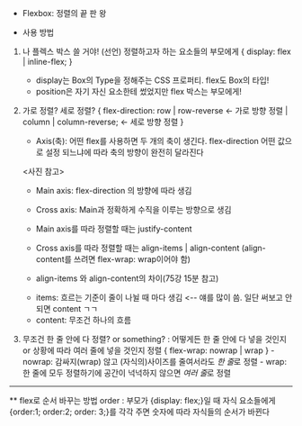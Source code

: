 -   Flexbox: 정렬의 끝 판 왕

*   사용 방법

1. 나 플렉스 박스 쓸 거야! (선언)
   정렬하고자 하는 요소들의 부모에게 { display: flex | inline-flex; }

    - display는 Box의 Type을 정해주는 CSS 프로퍼티. flex도 Box의 타입!
    - position은 자기 자신 요소한테 썼었지만 flex 박스는 부모에게!

2. 가로 정렬? 세로 정렬?
   { flex-direction: row | row-reverse <- 가로 방향 정렬
   | column | column-reverse; <- 세로 방향 정렬 }

    - Axis(축): 어떤 flex를 사용하면 두 개의 축이 생긴다.
      flex-direction 어떤 값으로 설정 되느냐에 따라 축의 방향이 완전히 달라진다

    <사진 참고>

    - Main axis: flex-direction 의 방향에 따라 생김
    - Cross axis: Main과 정확하게 수직을 이루는 방향으로 생김

    - Main axis를 따라 정렬할 때는 justify-content
    - Cross axis를 따라 정렬할 때는 align-items | align-content
      (align-content를 쓰려면 flex-wrap: wrap이어야 함)

    - align-items 와 align-content의 차이(75강 15분 참고)

    * items: 흐르는 기준이 줄이 나뉠 때 마다 생김 <-- 얘를 많이 씀. 일단 써보고 안되면 content ㄱㄱ
    * content: 무조건 하나의 흐름

3. 무조건 한 줄 안에 다 정렬? or something?
   : 어떻게든 한 줄 안에 다 넣을 것인지 or 상황에 따라 여러 줄에 넣을 것인지 정렬
   { flex-wrap: nowrap | wrap } - nowrap: 감싸지(wrap) 않고 (자식의)사이즈를 줄여서라도 *한 줄*로 정렬 - wrap: 한 줄에 모두 정렬하기에 공간이 넉넉하지 않으면 *여러 줄*로 정렬

---

\*\* flex로 순서 바꾸는 방법 order
: 부모가 {display: flex;}일 때
자식 요소들에게 {order:1; order:2; order: 3;}를 각각 주면
숫자에 따라 자식들의 순서가 바뀐다
